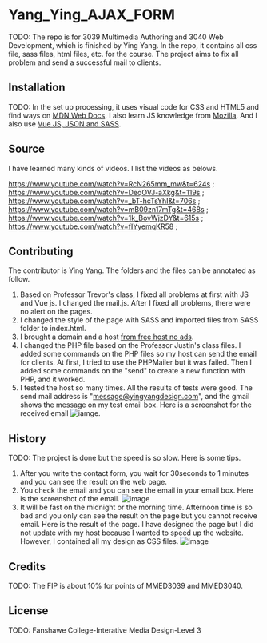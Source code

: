 # Yang_Ying_AJAX_FORM

TODO: The repo is for 3039 Multimedia Authoring and 3040 Web Development, which is finished by Ying Yang. In the repo, it contains all css file, sass files, html files, etc. for the course. The project aims to fix all problem and send a successful mail to clients.


## Installation
TODO: In the set up processing, it uses visual code for CSS and HTML5 and find ways on [MDN Web Docs](https://developer.mozilla.org/en-US/). I also learn JS knowledge from [Mozilla](https://developer.mozilla.org/fr/docs/Web/JavaScript).
And I also use [Vue JS, JSON and SASS](https://www.adobe.com/ca_fr/).


## Source
I have learned many kinds of videos. I list the videos as belows.

https://www.youtube.com/watch?v=RcN265mm_mw&t=624s ;
https://www.youtube.com/watch?v=DeqOVJ-aXkg&t=119s ;
https://www.youtube.com/watch?v=_bT-hcTsYhI&t=706s ;
https://www.youtube.com/watch?v=mB09zn17mTg&t=468s ;
https://www.youtube.com/watch?v=1k_BoyWjzDY&t=615s ;
https://www.youtube.com/watch?v=fIYyemqKR58 ;

## Contributing
The contributor is Ying Yang. The folders and the files can be annotated as follow.
1. Based on Professor Trevor's class, I fixed all problems at first with JS and Vue js. I changed the mail.js. After I fixed all problems, there were no alert on the pages.
2. I changed the style of the page with SASS and imported files from SASS folder to index.html.
3. I brought a domain and a host [from free host no ads](https://freehostingnoads.net/).
4. I changed the PHP file based on the Professor Justin's class files. I added some commands on the PHP files so my host can send the email for clients. At first, I tried to use the PHPMailer but it was failed. Then I added some commands on the "send" to create a new function with PHP, and it worked.
5. I tested the host so many times. All the results of tests were good. The send mail address is "message@yingyangdesign.com", and the gmail shows the message on my test email box.
    Here is a screenshot for the received email ![iamge](https://github.com/yingyang0729/Yang_Ying_AJAX_Form/blob/main/images/Screenshot%202022-11-26%20154526.png).
  


## History
TODO: 
The project is done but the speed is so slow. Here is some tips.
1. After you write the contact form, you wait for 30seconds to 1 minutes and you can see the result on the web page. 
2. You check the email and you can see the email in your email box. Here is the screenshot of the email. ![image](https://github.com/yingyang0729/Yang_Ying_AJAX_Form/blob/main/images/Screenshot%202022-11-26%20154620.png)
3. It will be fast on the midnight or the morning time. Afternoon time is so bad and you only can see the result on the page but you cannot receive email. Here is the result of the page. I have designed the page but I did not update with my host because I wanted to speed up the website. However, I contained all my design as CSS files.
![image](https://github.com/yingyang0729/Yang_Ying_AJAX_Form/blob/main/images/Screenshot%202022-11-26%20155315.png)


## Credits
TODO: The FIP is about 10% for points of MMED3039 and MMED3040.

## License
TODO: Fanshawe College-Interative Media Design-Level 3
